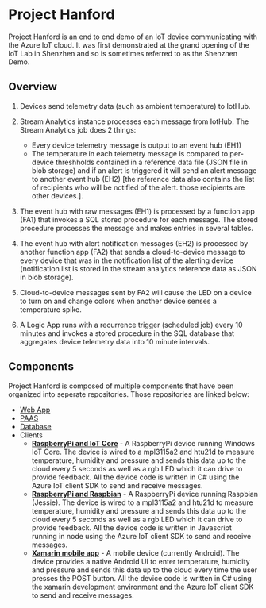 # Project Hanford
Project Hanford is an end to end demo of an IoT device communicating with the Azure IoT cloud. It was first demonstrated at the grand opening of the IoT Lab in Shenzhen and so is sometimes referred to as the Shenzhen Demo.

## Overview

1. Devices send telemetry data (such as ambient temperature) to IotHub.
2. Stream Analytics instance processes each message from IotHub. The Stream Analytics job does 2 things:
	* Every device telemetry message is output to an event hub (EH1)
	* The temperature in each telemetry message is compared to per-device threshholds contained in a reference data file (JSON file in blob storage) and if an alert is triggered it will send an alert message to another event hub (EH2) [the reference data also contains the list of recipients who will be notified of the alert. those recipients are other devices.].

3. The event hub with raw messages (EH1) is processed by a function app (FA1) that invokes a SQL stored procedure for each message. The stored procedure processes the message and makes entries in several tables.
4. The event hub with alert notification messages (EH2) is processed by another function app (FA2) that sends a cloud-to-device message to every device that was in the notification list of the alerting device (notification list is stored in the stream analytics reference data as JSON in blob storage).
5. Cloud-to-device messages sent by FA2 will cause the LED on a device to turn on and change colors when another device senses a temperature spike.
6. A Logic App runs with a recurrence trigger (scheduled job) every 10 minutes and invokes a stored procedure in the SQL database that aggregates device telemetry data into 10 minute intervals.


## Components

Project Hanford is composed of multiple components that have been organized into seperate repositories. Those repositories are linked below:

- [Web App](https://github.com/Redcley/iotil-hanford-webapp)
- [PAAS](https://github.com/Redcley/iotil-hanford-paas)
- [Database](https://github.com/Redcley/iotil-hanford-database)
- Clients
  - [**RaspberryPi and IoT Core**](https://github.com/Redcley/iotil-hanford-rpi-core) - A RaspberryPi device running Windows IoT Core. The device is wired to a mpl3115a2 and htu21d to measure temperature, humidity and pressure and sends this data up to the cloud every 5 seconds as well as a rgb LED which it can drive to provide feedback. All the device code is written in C# using the Azure IoT client SDK to send and receive messages.
  - [**RaspberryPi and Raspbian**](https://github.com/Redcley/iotil-hanford-rpi-raspian) - A RaspberryPi device running Raspbian (Jessie). The device is wired to a mpl3115a2 and htu21d to measure temperature, humidity and pressure and sends this data up to the cloud every 5 seconds as well as a rgb LED which it can drive to provide feedback. All the device code is written in Javascript running in node using the Azure IoT client SDK to send and receive messages.
  - [**Xamarin mobile app**](https://github.com/Redcley/iotil-hanford-mobile) - A mobile device (currently Android). The device provides a native Android UI to enter temperature, humidity and pressure and sends this data up to the cloud every time the user presses the POST button. All the device code is written in C# using the xamarin development environment and the Azure IoT client SDK to send and receive messages.

